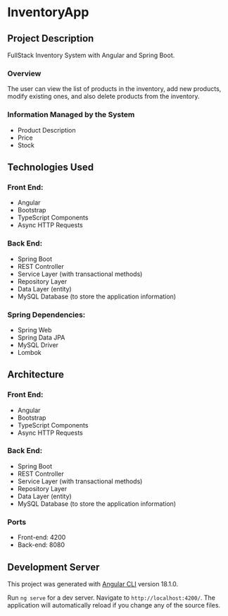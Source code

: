 # InventoryApp

## Project Description

FullStack Inventory System with Angular and Spring Boot.

### Overview

The user can view the list of products in the inventory, add new products, modify existing ones, and also delete products from the inventory.

### Information Managed by the System

- Product Description
- Price
- Stock

## Technologies Used

### Front End:
- Angular
- Bootstrap
- TypeScript Components
- Async HTTP Requests

### Back End:
- Spring Boot
- REST Controller
- Service Layer (with transactional methods)
- Repository Layer
- Data Layer (entity)
- MySQL Database (to store the application information)

### Spring Dependencies:
- Spring Web
- Spring Data JPA
- MySQL Driver
- Lombok

## Architecture

### Front End:
- Angular
- Bootstrap
- TypeScript Components
- Async HTTP Requests

### Back End:
- Spring Boot
- REST Controller
- Service Layer (with transactional methods)
- Repository Layer
- Data Layer (entity)
- MySQL Database (to store the application information)

### Ports
- Front-end: 4200
- Back-end: 8080

## Development Server

This project was generated with [Angular CLI](https://github.com/angular/angular-cli) version 18.1.0.

Run `ng serve` for a dev server. Navigate to `http://localhost:4200/`. The application will automatically reload if you change any of the source files.

